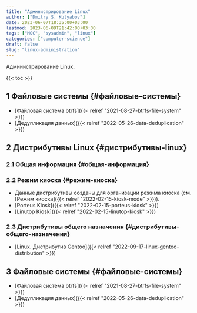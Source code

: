```yaml
---
title: "Администрирование Linux"
author: ["Dmitry S. Kulyabov"]
date: 2023-06-07T18:35:00+03:00
lastmod: 2023-06-09T21:42:00+03:00
tags: ["MOC", "sysadmin", "linux"]
categories: ["computer-science"]
draft: false
slug: "linux-administration"
---
```


Администрирование Linux.

<!--more-->

{{< toc >}}


## <span class="section-num">1</span> Файловые системы {#файловые-системы}

-   [Файловая система btrfs]({{< relref "2021-08-27-btrfs-file-system" >}})
-   [Дедупликация данных]({{< relref "2022-05-26-data-deduplication" >}})


## <span class="section-num">2</span> Дистрибутивы Linux {#дистрибутивы-linux}


### <span class="section-num">2.1</span> Общая информация {#общая-информация}


### <span class="section-num">2.2</span> Режим киоска {#режим-киоска}

-   Данные дистрибутивы созданы для организации режима киоска (см. [Режим киоска]({{< relref "2022-02-15-kiosk-mode" >}})).
-   [Porteus Kiosk]({{< relref "2022-02-15-porteus-kiosk" >}})
-   [Linutop Kiosk]({{< relref "2022-02-15-linutop-kiosk" >}})


### <span class="section-num">2.3</span> Дистрибутивы общего назначения {#дистрибутивы-общего-назначения}

-   [Linux. Дистрибутив Gentoo]({{< relref "2022-09-17-linux-gentoo-distribution" >}})


## <span class="section-num">3</span> Файловые системы {#файловые-системы}

-   [Файловая система btrfs]({{< relref "2021-08-27-btrfs-file-system" >}})
-   [Дедупликация данных]({{< relref "2022-05-26-data-deduplication" >}})
